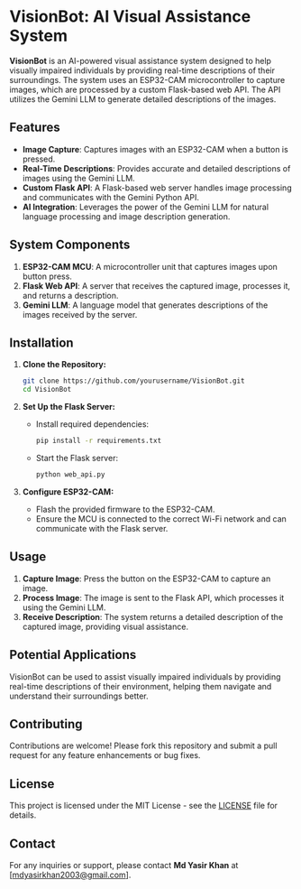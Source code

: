 # VisionBot: AI Visual Assistance System

**VisionBot** is an AI-powered visual assistance system designed to help visually impaired individuals by providing real-time descriptions of their surroundings. The system uses an ESP32-CAM microcontroller to capture images, which are processed by a custom Flask-based web API. The API utilizes the Gemini LLM to generate detailed descriptions of the images.

## Features

- **Image Capture**: Captures images with an ESP32-CAM when a button is pressed.
- **Real-Time Descriptions**: Provides accurate and detailed descriptions of images using the Gemini LLM.
- **Custom Flask API**: A Flask-based web server handles image processing and communicates with the Gemini Python API.
- **AI Integration**: Leverages the power of the Gemini LLM for natural language processing and image description generation.

## System Components

1. **ESP32-CAM MCU**: A microcontroller unit that captures images upon button press.
2. **Flask Web API**: A server that receives the captured image, processes it, and returns a description.
3. **Gemini LLM**: A language model that generates descriptions of the images received by the server.

## Installation

1. **Clone the Repository:**

   ```bash
   git clone https://github.com/yourusername/VisionBot.git
   cd VisionBot
   ```

2. **Set Up the Flask Server:**

   - Install required dependencies:

     ```bash
     pip install -r requirements.txt
     ```

   - Start the Flask server:

     ```bash
     python web_api.py
     ```

3. **Configure ESP32-CAM:**

   - Flash the provided firmware to the ESP32-CAM.
   - Ensure the MCU is connected to the correct Wi-Fi network and can communicate with the Flask server.

## Usage

1. **Capture Image**: Press the button on the ESP32-CAM to capture an image.
2. **Process Image**: The image is sent to the Flask API, which processes it using the Gemini LLM.
3. **Receive Description**: The system returns a detailed description of the captured image, providing visual assistance.

## Potential Applications

VisionBot can be used to assist visually impaired individuals by providing real-time descriptions of their environment, helping them navigate and understand their surroundings better.

## Contributing

Contributions are welcome! Please fork this repository and submit a pull request for any feature enhancements or bug fixes.

## License

This project is licensed under the MIT License - see the [LICENSE](LICENSE) file for details.

## Contact

For any inquiries or support, please contact **Md Yasir Khan** at [mdyasirkhan2003@gmail.com].
